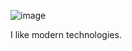 ![image](https://user-images.githubusercontent.com/257028/84696512-79b5b100-af01-11ea-8c9d-935178de2980.png)

I like modern technologies.
